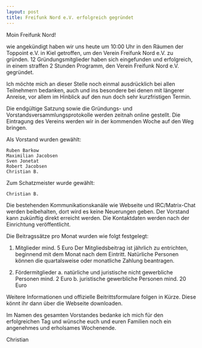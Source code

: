 ```yaml
---
layout: post
title: Freifunk Nord e.V. erfolgreich gegründet
---
```


Moin Freifunk Nord!

wie angekündigt haben wir uns heute um 10:00 Uhr in den Räumen der Toppoint e.V. in Kiel getroffen, um den Verein Freifunk Nord e.V. zu gründen. 12 Gründungsmitglieder haben sich eingefunden und erfolgreich, in einem straffen 2 Stunden Programm, den Verein Freifunk Nord e.V. gegründet.

Ich möchte mich an dieser Stelle noch einmal ausdrücklich bei allen Teilnehmern bedanken, auch und ins besondere bei denen mit längerer Anreise, vor allem im Hinblick auf den nun doch sehr kurzfristigen Termin.

Die endgültige Satzung sowie die Gründungs- und Vorstandsversammlungsprotokolle werden zeitnah online gestellt. Die Eintragung des Vereins werden wir in der kommenden Woche auf den Weg bringen.

Als Vorstand wurden gewählt:

    Ruben Barkow
    Maximilian Jacobsen
    Sven Jonetat
    Robert Jacobsen
    Christian B.

Zum Schatzmeister wurde gewählt:

    Christian B.

Die bestehenden Kommunikationskanäle wie Webseite und IRC/Matrix-Chat werden beibehalten, dort wird es keine Neuerungen geben. Der Vorstand kann zukünftig direkt erreicht werden. Die Kontaktdaten werden nach der Einrichtung veröffentlicht.

Die Beitragssätze pro Monat wurden wie folgt festgelegt:

1. Mitglieder mind. 5 Euro
    Der Mitgliedsbeitrag ist jährlich zu entrichten, beginnend mit dem Monat nach dem Eintritt. Natürliche Personen können die quartalsweise oder monatliche Zahlung beantragen.

2. Fördermitglieder
    a. natürliche und juristische nicht gewerbliche Personen mind. 2 Euro
    b. juristische gewerbliche Personen mind. 20 Euro

Weitere Informationen und offizielle Beitrittsformulare folgen in Kürze. Diese könnt ihr dann über die Webseite downloaden.

Im Namen des gesamten Vorstandes bedanke ich mich für den erfolgreichen Tag und wünsche euch und euren Familien noch ein angenehmes und erholsames Wochenende.

Christian

